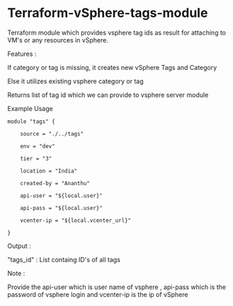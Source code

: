 # Terraform-vSphere-tags-module


Terraform module which provides vsphere tag ids as result for attaching to VM's or any resources in vSphere.

Features : 

If category or tag is missing, it creates new vSphere Tags and Category 

Else it utilizes existing vsphere category or tag 

Returns list of tag id which we can provide to vsphere server module





Example Usage

```
module "tags" {

    source = "./../tags"

    env = "dev"

    tier = "3"

    location = "India"

    created-by = "Ananthu"

    api-user = "${local.user}" 

    api-pass = "${local.user}"

    vcenter-ip = "${local.vcenter_url}" 

}
```

Output :

"tags_id" : List containg ID's of all tags 


Note : 


Provide the api-user which is user name of vsphere , api-pass which is the password of vsphere login and vcenter-ip is the ip of vSphere 
